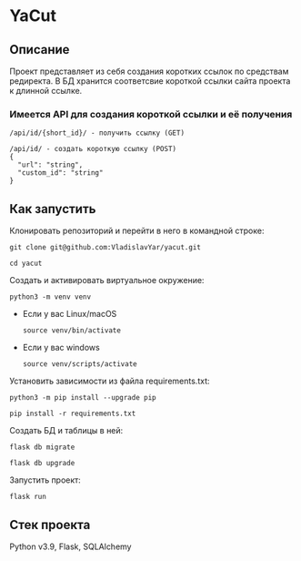 # YaCut
## Описание
Проект представляет из себя создания коротких ссылок по средствам редиректа.
В БД хранится соответсвие короткой ссылки сайта проекта к длинной ссылке.
### Имеется API для создания короткой ссылки и её получения
```
/api/id/{short_id}/ - получить ссылку (GET)

/api/id/ - создать короткую ссылку (POST)
{
  "url": "string",
  "custom_id": "string"
}
```
## Как запустить
Клонировать репозиторий и перейти в него в командной строке:

```
git clone git@github.com:VladislavYar/yacut.git
```

```
cd yacut
```

Cоздать и активировать виртуальное окружение:

```
python3 -m venv venv
```

* Если у вас Linux/macOS

    ```
    source venv/bin/activate
    ```

* Если у вас windows

    ```
    source venv/scripts/activate
    ```

Установить зависимости из файла requirements.txt:

```
python3 -m pip install --upgrade pip
```

```
pip install -r requirements.txt
```
Создать БД и таблицы в ней:
```
flask db migrate
```
```
flask db upgrade
```
Запустить проект:
```
flask run
```

## Cтек проекта
Python v3.9, Flask, SQLAlchemy
